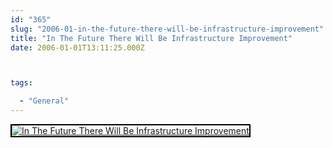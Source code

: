 ```yaml
---
id: "365"
slug: "2006-01-in-the-future-there-will-be-infrastructure-improvement"
title: "In The Future There Will Be Infrastructure Improvement"
date: 2006-01-01T13:11:25.000Z



tags:

  - "General"
---
```

<div class="sqs-html-content">
  <div style="float: left; margin-right: 10px; margin-bottom: 10px;"> <a href="http://www.flickr.com/photos/mclazarus/80316716/" title="In The Future There Will Be Infrastructure Improvement"><img src="http://static.flickr.com/41/80316716_3221549998_m.jpg" alt="In The Future There Will Be Infrastructure Improvement" style="border: solid 2px #000000;" /></a>
</div>
<p><br clear="all" /></p>
</div>
